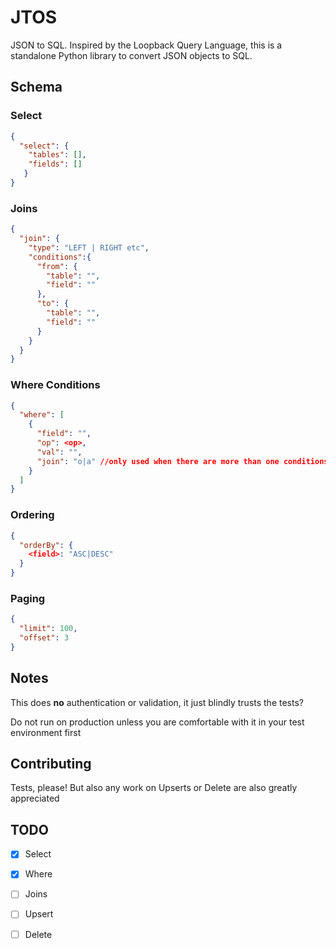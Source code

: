 # JTOS

JSON to SQL. Inspired by the Loopback Query Language, this is a standalone Python library to convert JSON objects to SQL.

## Schema

### Select
```json
{
  "select": {
    "tables": [],
    "fields": []
   }
}
```
### Joins
```json
{
  "join": {
    "type": "LEFT | RIGHT etc",
    "conditions":{
      "from": {
        "table": "",
        "field": ""
      },
      "to": {
        "table": "",
        "field": ""
      }
    } 
  }
}
```

### Where Conditions
```json
{
  "where": [
    {
      "field": "",
      "op": <op>,
      "val": "",
      "join": "o|a" //only used when there are more than one conditions
    }
  ]
}
```
### Ordering
```json
{
  "orderBy": {
    <field>: "ASC|DESC"
  }
}
```
### Paging
```json
{
  "limit": 100,
  "offset": 3
}
```
## Notes

This does **no** authentication or validation,
it just blindly trusts the tests?

Do not run on production unless you are comfortable with it in your test environment first

## Contributing

Tests, please! But also any work on Upserts or Delete are also greatly appreciated

## TODO

* [X] Select
* [X] Where
* [ ] Joins
* [ ] Upsert
* [ ] Delete

  